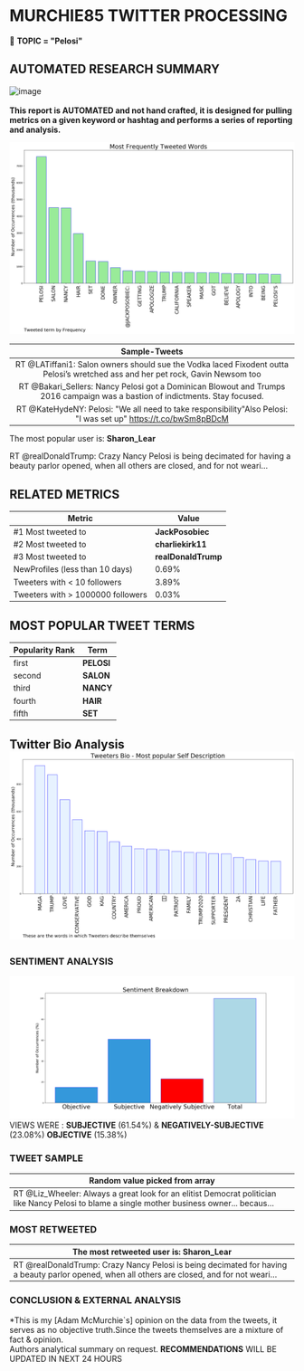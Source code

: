 # MURCHIE85 TWITTER PROCESSING 
&#x1F34E; **TOPIC = "Pelosi"**

## AUTOMATED RESEARCH SUMMARY

![image](https://marketingplatform.google.com/about/static/images/gmp/analytics-smb-benefit.jpg)
<br></br>
<b> This report is AUTOMATED and not hand crafted, it is designed for pulling metrics on a given keyword or hashtag and performs a series of reporting and analysis.</b>



![image](TWEETS.png)



|                **Sample-Tweets**        |
| :-------------: |
| RT @LATiffani1: Salon owners should sue the Vodka laced Fixodent outta Pelosi’s wretched ass and her pet rock, Gavin Newsom too |
| RT @Bakari_Sellers: Nancy Pelosi got a Dominican Blowout and Trumps 2016 campaign was a bastion of indictments. Stay focused. |
| RT @KateHydeNY: Pelosi: "We all need to take responsibility"Also Pelosi: "I was set up" https://t.co/bwSm8pBDcM |

The most popular user is: **Sharon_Lear**
<div class="alert alert-block alert-danger"> RT @realDonaldTrump: Crazy Nancy Pelosi is being decimated for having a beauty parlor opened, when all others are closed, and for not weari…</div>

## RELATED METRICS<br>
| Metric | Value |
| ------------- | ------------- |
| #1 Most tweeted to  | **JackPosobiec** |
| #2 Most tweeted to  | **charliekirk11** |
| #3 Most tweeted to  | **realDonaldTrump** |
| NewProfiles (less than 10 days) | 0.69%  |
| Tweeters with < 10 followers  | 3.89%|
| Tweeters with > 1000000 followers  | 0.03%  |



## MOST POPULAR TWEET TERMS 


| Popularity Rank  | Term |
| ------------- | ------------- |
| first  | **PELOSI**  |
| second  | **SALON**  |
| third  | **NANCY** |
| fourth  | **HAIR**  |
| fifth  | **SET**  |


## Twitter Bio Analysis![image](BIO.png)
### SENTIMENT ANALYSIS
![image](sentiment.png)
VIEWS WERE : **SUBJECTIVE**  (61.54%) & **NEGATIVELY-SUBJECTIVE** (23.08%) **OBJECTIVE** (15.38%)

### TWEET SAMPLE 
| Random value picked from array |
| ------------- |
|RT @Liz_Wheeler: Always a great look for an elitist Democrat politician like Nancy Pelosi to blame a single mother business owner... becaus… |

### MOST RETWEETED 

| The most retweeted user is: **Sharon_Lear**  |
| ------------- |
| RT @realDonaldTrump: Crazy Nancy Pelosi is being decimated for having a beauty parlor opened, when all others are closed, and for not weari… |

### CONCLUSION & EXTERNAL ANALYSIS

*This is my [Adam McMurchie`s] opinion on the data from the tweets, it serves as no objective truth.Since the tweets themselves are a mixture of fact & opinion.<br>
Authors analytical summary on request.
**RECOMMENDATIONS** WILL BE UPDATED IN NEXT  24 HOURS <br>